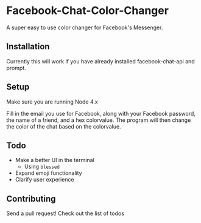 # Facebook-Chat-Color-Changer
A super easy to use color changer for Facebook's Messenger.

## Installation

Currently this will work if you have already installed facebook-chat-api and prompt.

## Setup

Make sure you are running Node 4.x

Fill in the email you use for Facebook, along with your Facebook password, the name of a friend, and a hex colorvalue. The program will then change the color of the chat based on the colorvalue.

## Todo

* Make a better UI in the terminal
	* Using `blessed`
* Expand emoji functionality
* Clarify user experience

## Contributing

Send a pull request! Check out the list of todos

